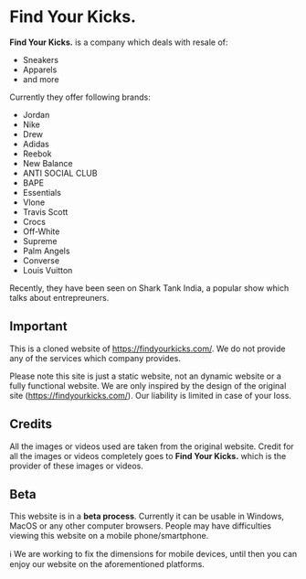 # Find Your Kicks.
**Find Your Kicks.** is a company which deals with resale of:
- Sneakers
- Apparels
- and more

Currently they offer following brands:
- Jordan
- Nike
- Drew
- Adidas
- Reebok
- New Balance
- ANTI SOCIAL CLUB
- BAPE
- Essentials
- Vlone
- Travis Scott
- Crocs
- Off-White
- Supreme
- Palm Angels
- Converse
- Louis Vuitton

Recently, they have been seen on Shark Tank India, a popular show which talks about entrepreuners.

## Important
This is a cloned website of https://findyourkicks.com/. We do not provide any of the services which company provides.

Please note this site is just a static website, not an dynamic website or a fully functional website. We are only inspired by the design of the original site (https://findyourkicks.com/).
Our liability is limited in case of your loss.

## Credits
All the images or videos used are taken from the original website. Credit for all the images or videos completely goes to **Find Your Kicks.** which is the provider of these images or videos.

## Beta
This website is in a **beta process**. Currently it can be usable in Windows, MacOS or any other computer browsers.
People may have difficulties viewing this website on a mobile phone/smartphone.

ℹ️ We are working to fix the dimensions for mobile devices, until then you can enjoy our website on the aforementioned platforms.
